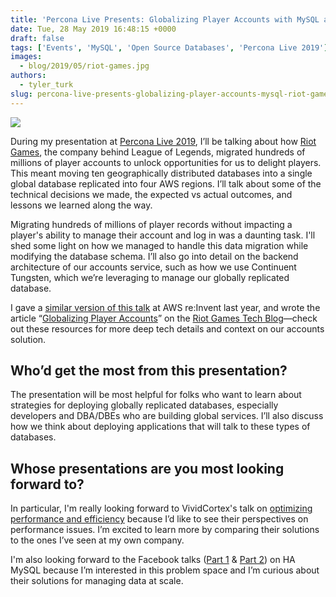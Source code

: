 ```yaml
---
title: 'Percona Live Presents: Globalizing Player Accounts with MySQL at Riot Games'
date: Tue, 28 May 2019 16:48:15 +0000
draft: false
tags: ['Events', 'MySQL', 'Open Source Databases', 'Percona Live 2019']
images:
  - blog/2019/05/riot-games.jpg
authors:
  - tyler_turk
slug: percona-live-presents-globalizing-player-accounts-mysql-riot-games
---
```


![](blog/2019/05/riot-games.jpg)

During my presentation at [Percona Live 2019](https://www.percona.com/live/19/sessions/globalizing-player-accounts-with-mysql-at-riot-games), I’ll be talking about how [Riot Games](https://www.riotgames.com/en), the company behind League of Legends, migrated hundreds of millions of player accounts to unlock opportunities for us to delight players. This meant moving ten geographically distributed databases into a single global database replicated into four AWS regions. I’ll talk about some of the technical decisions we made, the expected vs actual outcomes, and lessons we learned along the way. 

Migrating hundreds of millions of player records without impacting a player's ability to manage their account and log in was a daunting task. I'll shed some light on how we managed to handle this data migration while modifying the database schema. I’ll also go into detail on the backend architecture of our accounts service, such as how we use Continuent Tungsten, which we’re leveraging to manage our globally replicated database. 

I gave a [similar version of this talk](https://www.youtube.com/watch?v=MJpZZm62ZKw) at AWS re:Invent last year, and wrote the article “[Globalizing Player Accounts](https://technology.riotgames.com/news/globalizing-player-accounts)” on the [Riot Games Tech Blog](http://technology.riotgames.com)—check out these resources for more deep tech details and context on our accounts solution.

Who’d get the most from this presentation?
------------------------------------------

The presentation will be most helpful for folks who want to learn about strategies for deploying globally replicated databases, especially developers and DBA/DBEs who are building global services. I’ll also discuss how we think about deploying applications that will talk to these types of databases.

Whose presentations are you most looking forward to?
----------------------------------------------------

In particular, I'm really looking forward to VividCortex's talk on [optimizing performance and efficiency](https://www.percona.com/live/19/sessions/optimizing-database-performance-and-efficiency) because I’d like to see their perspectives on performance issues. I’m excited to learn more by comparing their solutions to the ones I’ve seen at my own company. 

I'm also looking forward to the Facebook talks ([Part 1](https://www.percona.com/live/19/sessions/mysql-replication-and-ha-at-facebook-part-1) & [Part 2](https://www.percona.com/live/19/sessions/mysql-replication-and-ha-at-facebook-part-2)) on HA MySQL because I’m interested in this problem space and I’m curious about their solutions for managing data at scale.